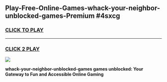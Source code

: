 
## Play-Free-Online-Games-whack-your-neighbor-unblocked-games-Premium #4sxcg
<h3>
<a href="https://premium.freeplayer.one?title=whack-your-neighbor-unblocked-games&ref=8M">CLICK TO PLAY</a></h3>
<hr>

<h3>
<a href="https://premium.freeplayer.one?title=whack-your-neighbor-unblocked-games&ref=8M">CLICK 2 PLAY</a>
  
</h3>

<a href="https://premium.freeplayer.one?title=whack-your-neighbor-unblocked-games&ref=8M"><img src="https://clearcache.store/games.png"></a>


**whack-your-neighbor-unblocked-games games unblocked: Your Gateway to Fun and Accessible Online Gaming**
